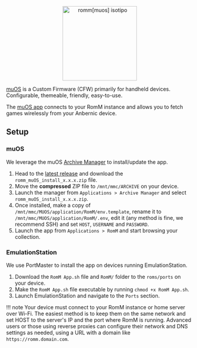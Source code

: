 <!-- trunk-ignore-all(markdownlint/MD033) -->
<!-- trunk-ignore-all(markdownlint/MD041) -->

<div align="center">
    <img src="../../resources/romm/integrations/muos.svg" height="200px" width="200px" alt="romm[muos] isotipo">
</div>

<a href="https://muos.dev" target="_blank">muOS</a> is a Custom Firmware (CFW) primarily for handheld devices. Configurable, themeable, friendly, easy-to-use.

The <a href="https://github.com/rommapp/muos-app" target="_blank">muOS app</a> connects to your RomM instance and allows you to fetch games wirelessly from your Anbernic device.

## Setup

### muOS

We leverage the muOS [Archive Manager](https://muos.dev/help/archive) to install/update the app.

1. Head to the [latest release](https://github.com/rommapp/muos-app/releases/latest) and download the `romm_muOS_install_x.x.x.zip` file.
2. Move the **compressed** ZIP file to `/mnt/mmc/ARCHIVE` on your device.
3. Launch the manager from `Applications > Archive Manager` and select `romm_muOS_install_x.x.x.zip`.
4. Once installed, make a copy of `/mnt/mmc/MUOS/application/RomM/env.template`, rename it to `/mnt/mmc/MUOS/application/RomM/.env`, edit it (any method is fine, we recommend SSH) and set `HOST`, `USERNAME` and `PASSWORD`.
5. Launch the app from `Applications > RomM` and start browsing your collection.

### EmulationStation

We use PortMaster to install the app on devices running EmulationStation.

1. Download the `RomM App.sh` file and `RomM/` folder to the `roms/ports` on your device.
2. Make the `RomM App.sh` file executable by running `chmod +x RomM App.sh`.
3. Launch EmulationStation and navigate to the `Ports` section.

<!-- prettier-ignore -->
!!! note
    Your device must connect to your RomM instance or home server over Wi-Fi. The easiest method is to keep them on the same network and set HOST to the server's IP and the port where RomM is running. Advanced users or those using reverse proxies can configure their network and DNS settings as needed, using a URL with a domain like `https://romm.domain.com`.

